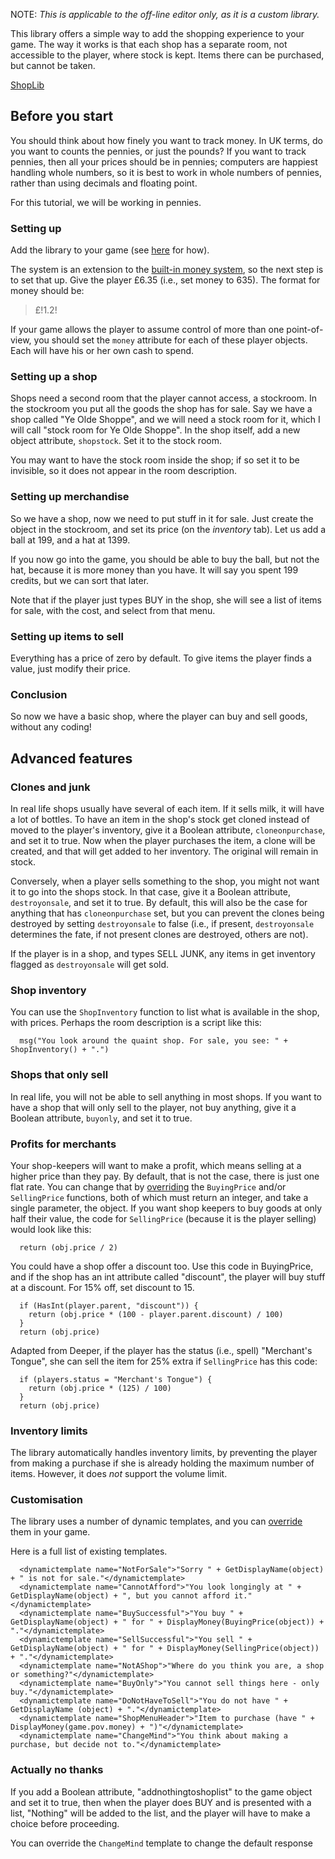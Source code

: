 NOTE: _This is applicable to the off-line editor only, as it is a custom library._

This library offers a simple way to add the shopping experience to your game. The way it works is that each shop has a separate room, not accessible to the player, where stock is kept. Items there can be purchased, but cannot be taken.

[ShopLib](https://github.com/ThePix/quest/blob/master/ShopLib.aslx)

## Before you start

You should think about how finely you want to track money. In UK terms, do you want to counts the pennies, or just the pounds? If you want to track pennies, then all your prices should be in pennies; computers are happiest handling whole numbers, so it is best to work in whole numbers of pennies, rather than using decimals and floating point.

For this tutorial, we will be working in pennies.


### Setting up

Add the library to your game (see [here](https://github.com/ThePix/quest/wiki/Using-Libraries) for how).

The system is an extension to the [built-in money system](http://docs.textadventures.co.uk/quest/score_health_money.html), so the next step is to set that up. Give the player £6.35 (i.e., set money to 635). The format for money should be:

> £!1.2!

If your game allows the player to assume control of more than one point-of-view, you should set the `money` attribute for each of these player objects. Each will have his or her own cash to spend.

### Setting up a shop

Shops need a second room that the player cannot access, a stockroom. In the stockroom you put all the goods the shop has for sale. Say we have a shop called "Ye Olde Shoppe", and we will need a stock room for it, which I will call "stock room for Ye Olde Shoppe". In the shop itself, add a new object attribute, `shopstock`. Set it to the stock room.

You may want to have the stock room inside the shop; if so set it to be invisible, so it does not appear in the room description.


### Setting up merchandise

So we have a shop, now we need to put stuff in it for sale. Just create the object in the stockroom, and set its price (on the _inventory_ tab). Let us add a ball at 199, and a hat at 1399.

If you now go into the game, you should be able to buy the ball, but not the hat, because it is more money than you have. It will say you spent 199 credits, but we can sort that later.

Note that if the player just types BUY in the shop, she will see a list of items for sale, with the cost, and select from that menu.


### Setting up items to sell

Everything has a price of zero by default. To give items the player finds a value, just modify their price.


### Conclusion

So now we have a basic shop, where the player can buy and sell goods, without any coding!


## Advanced features

### Clones and junk

In real life shops usually have several of each item. If it sells milk, it will have a lot of bottles. To have an item in the shop's stock get cloned instead of moved to the player's inventory, give it a Boolean attribute, `cloneonpurchase`, and set it to true. Now when the player purchases the item, a clone will be created, and that will get added to her inventory. The original will remain in stock.

Conversely, when a player sells something to the shop, you might not want it to go into the shops stock. In that case, give it a Boolean attribute, `destroyonsale`, and set it to true. By default, this will also be the case for anything that has `cloneonpurchase` set, but you can prevent the clones being destroyed by setting `destroyonsale` to false (i.e., if present, `destroyonsale` determines the fate, if not present clones are destroyed, others are not).

If the player is in a shop, and types SELL JUNK, any items in get inventory flagged as `destroyonsale` will get sold.


### Shop inventory

You can use the `ShopInventory` function to list what is available in the shop, with prices. Perhaps the room description is a script like this:
```
  msg("You look around the quaint shop. For sale, you see: " + ShopInventory() + ".")
```

### Shops that only sell

In real life, you will not be able to sell anything in most shops. If you want to have a shop that will only sell to the player, not buy anything, give it a Boolean attribute, `buyonly`, and set it to true.


### Profits for merchants

Your shop-keepers will want to make a profit, which means selling at a higher price than they pay. By default, that is not the case, there is just one flat rate. You can change that by [overriding](https://github.com/ThePix/quest/wiki/Overriding-Functions) the `BuyingPrice` and/or `SellingPrice` functions, both of which must return an integer, and take a single parameter, the object. If you want shop keepers to buy goods at only half their value, the code for `SellingPrice` (because it is the player selling) would look like this:
```
  return (obj.price / 2)
```

You could have a shop offer a discount too. Use this code in BuyingPrice, and if the shop has an int attribute called "discount", the player will buy stuff at a discount. For 15% off, set discount to 15.

```
  if (HasInt(player.parent, "discount")) {
    return (obj.price * (100 - player.parent.discount) / 100)
  }
  return (obj.price)
```

Adapted from Deeper, if the player has the status (i.e., spell) "Merchant's Tongue", she can sell the item for 25% extra if `SellingPrice` has this code:

```
  if (players.status = "Merchant's Tongue") {
    return (obj.price * (125) / 100)
  }
  return (obj.price)
```

### Inventory limits

The library automatically handles inventory limits, by preventing the player from making a purchase if she is already holding the maximum number of items. However, it does _not_ support the volume limit.


### Customisation

The library uses a number of dynamic templates, and you can [override](https://github.com/ThePix/quest/wiki/Overriding-Functions) them in your game.

Here is a full list of existing templates.
```
  <dynamictemplate name="NotForSale">"Sorry " + GetDisplayName(object) + " is not for sale."</dynamictemplate>
  <dynamictemplate name="CannotAfford">"You look longingly at " + GetDisplayName(object) + ", but you cannot afford it."</dynamictemplate>
  <dynamictemplate name="BuySuccessful">"You buy " + GetDisplayName(object) + " for " + DisplayMoney(BuyingPrice(object)) + "."</dynamictemplate>
  <dynamictemplate name="SellSuccessful">"You sell " + GetDisplayName(object) + " for " + DisplayMoney(SellingPrice(object)) + "."</dynamictemplate>
  <dynamictemplate name="NotAShop">"Where do you think you are, a shop or something?"</dynamictemplate>
  <dynamictemplate name="BuyOnly">"You cannot sell things here - only buy."</dynamictemplate>
  <dynamictemplate name="DoNotHaveToSell">"You do not have " + GetDisplayName (object) + "."</dynamictemplate>
  <dynamictemplate name="ShopMenuHeader">"Item to purchase (have " + DisplayMoney(game.pov.money) + ")"</dynamictemplate>
  <dynamictemplate name="ChangeMind">"You think about making a purchase, but decide not to."</dynamictemplate>
```

### Actually no thanks

If you add a Boolean attribute, "addnothingtoshoplist" to the game object and set it to true, then when the player does BUY and is presented with a list, "Nothing" will be added to the list, and the player will have to make a choice before proceeding.

You can override the `ChangeMind` template to change the default response
